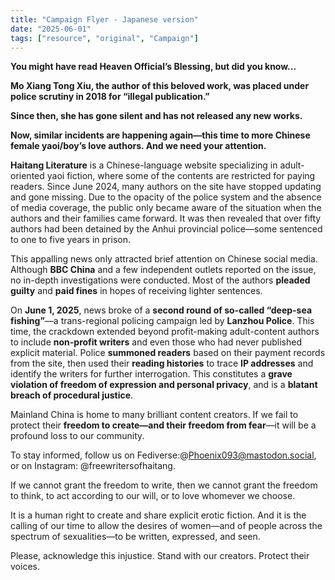 ```yaml
---
title: "Campaign Flyer - Japanese version" 
date: "2025-06-01"
tags: ["resource", "original", "Campaign"] 
---
```


**You might have read Heaven Official’s Blessing, but did you know...**

**Mo Xiang Tong Xiu, the author of this beloved work, was placed under police scrutiny in 2018 for “illegal publication.”**

**Since then, she has gone silent and has not released any new works.**

**Now, similar incidents are happening again—this time to more Chinese female yaoi/boy’s love authors. And we need your attention.**

**Haitang Literature** is a Chinese-language website specializing in adult-oriented yaoi fiction, where some of the contents are restricted for paying readers. Since June 2024, many authors on the site have stopped updating and gone missing. Due to the opacity of the police system and the absence of media coverage, the public only became aware of the situation when the authors and their families came forward. It was then revealed that over fifty authors had been detained by the Anhui provincial police—some sentenced to one to five years in prison.

This appalling news only attracted brief attention on Chinese social media. Although **BBC China** and a few independent outlets reported on the issue, no in-depth investigations were conducted. Most of the authors **pleaded guilty** and **paid fines** in hopes of receiving lighter sentences.

On **June 1, 2025**, news broke of a **second round of so-called “deep-sea fishing”**—a trans-regional policing campaign led by **Lanzhou Police**. This time, the crackdown extended beyond profit-making adult-content authors to include **non-profit writers** and even those who had never published explicit material. Police **summoned readers** based on their payment records from the site, then used their **reading histories** to trace **IP addresses** and identify the writers for further interrogation. This constitutes a **grave violation of freedom of expression and personal privacy**, and is a **blatant breach of procedural justice**.

Mainland China is home to many brilliant content creators. If we fail to protect their **freedom to create—and their freedom from fear**—it will be a profound loss to our community.

To stay informed, follow us on Fediverse:@Phoenix093@mastodon.social, or on Instagram: @freewritersofhaitang.

If we cannot grant the freedom to write, then we cannot grant the freedom to think, to act according to our will, or to love whomever we choose.

It is a human right to create and share explicit erotic fiction. And it is the calling of our time to allow the desires of women—and of people across the spectrum of sexualities—to be written, expressed, and seen.

Please, acknowledge this injustice. Stand with our creators. Protect their voices.
